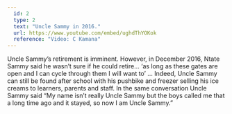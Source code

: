 ```yaml
---
  id: 2
  type: 2
  text: "Uncle Sammy in 2016."
  url: https://www.youtube.com/embed/ughdThYOKok
  reference: "Video: C Kamana"
---
```

Uncle Sammy’s retirement is imminent. However, in December 2016, Ntate Sammy said he wasn’t sure if he could retire… ‘as long as these gates are open and I can cycle through them I will want to’ … Indeed, Uncle Sammy can still be found after school with his pushbike and freezer selling his ice creams to learners, parents and staff. In the same conversation Uncle Sammy said “My name isn’t really Uncle Sammy but the boys called me that a long time ago and it stayed, so now I am Uncle Sammy.”
